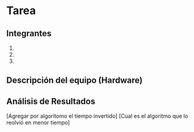 # Tarea

## Integrantes
1. 
2. 
3. 

## Descripción del equipo (Hardware)

## Análisis de Resultados

[Agregar por algoritomo el tiempo invertido]
[Cual es el algoritmo que lo reolvió en menor tiempo]

